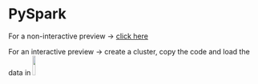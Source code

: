 # PySpark
For a non-interactive preview → [click here](https://databricks-prod-cloudfront.cloud.databricks.com/public/4027ec902e239c93eaaa8714f173bcfc/1199654668581148/4023091891084761/7048844156867682/latest.html)


For an interactive preview → create a cluster, copy the code and load the data in [<img src="https://go.granicus.com/rs/231-DWB-776/images/databricks.png" width="10%">](https://databricks.com/)</br>

